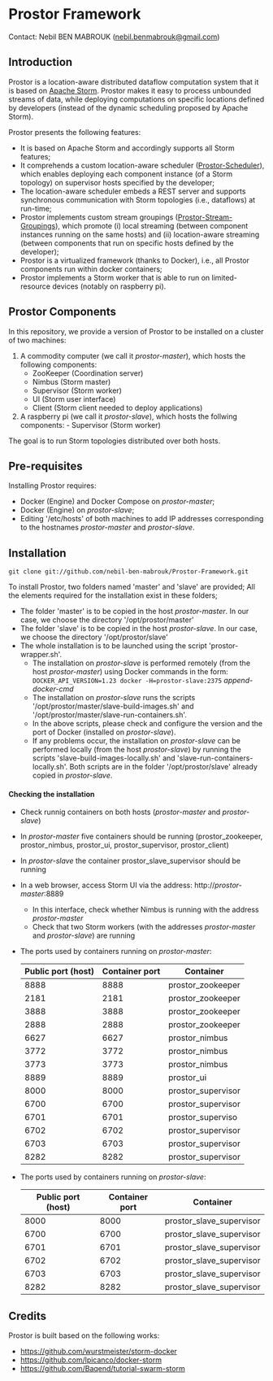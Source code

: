 # Prostor Framework

Contact: Nebil BEN MABROUK (nebil.benmabrouk@gmail.com)

## Introduction

Prostor is a location-aware distributed dataflow computation system that it is based on [Apache Storm](http://storm.apache.org/). Prostor makes it easy to process unbounded streams of data, while deploying computations on specific locations defined by developers (instead of the dynamic scheduling proposed by Apache Storm). 

Prostor presents the following features:

- It is based on Apache Storm and accordingly supports all Storm features;
- It comprehends a custom location-aware scheduler ([Prostor-Scheduler](https://github.com/nebil-ben-mabrouk/Prostor-Scheduler)), which enables deploying each component instance (of a Storm topology) on supervisor hosts specified by the developer;
- The location-aware scheduler embeds a REST server and supports synchronous communication with Storm topologies (i.e., dataflows) at run-time;
- Prostor implements custom stream groupings ([Prostor-Stream-Groupings](https://github.com/nebil-ben-mabrouk/Prostor-Stream-Groupings)), which promote (i) local streaming (between component instances running on the same hosts) and (ii) location-aware streaming (between components that run on specific hosts defined by the developer);
- Prostor is a virtualized framework (thanks to Docker), i.e., all Prostor components run within docker containers;
- Prostor implements a Storm worker that is able to run on limited-resource devices (notably on raspberry pi).

## Prostor Components
In this repository, we provide a version of Prostor to be installed on a cluster of two machines:

1.  A commodity computer (we call it *prostor-master*),  which hosts the following components:
	- ZooKeeper (Coordination server)
	- Nimbus (Storm master)
	- Supervisor (Storm worker)
	- UI (Storm user interface)
	- Client (Storm client needed to deploy applications)
2.   A raspberry pi (we call it *prostor-slave*), which hosts the follwing components:
	- Supervisor (Storm worker)

The goal is to run Storm topologies distributed over both hosts.

## Pre-requisites
Installing Prostor requires:

- Docker (Engine) and Docker Compose on *prostor-master*;
- Docker (Engine) on *prostor-slave*;
- Editing '/etc/hosts' of both machines to add IP addresses corresponding to the hostnames *prostor-master* and *prostor-slave*.

## Installation
```
git clone git://github.com/nebil-ben-mabrouk/Prostor-Framework.git 
```
To install Prostor, two folders named 'master' and 'slave' are provided; All the elements required for the installation exist in these folders;

- The folder 'master' is to be copied in the host *prostor-master*. In our case, we choose the directory '/opt/prostor/master'
- The folder 'slave' is to be copied in the host *prostor-slave*. In our case, we choose the directory '/opt/prostor/slave'
- The whole installation is to be launched using the script 'prostor-wrapper.sh'.
	- The installation on *prostor-slave* is performed remotely (from the host *prostor-master*) using Docker commands in the form: 
	``` DOCKER_API_VERSION=1.23 docker -H=prostor-slave:2375```  *append-docker-cmd*
	- The installation on *prostor-slave*  runs the scripts '/opt/prostor/master/slave-build-images.sh' and '/opt/prostor/master/slave-run-containers.sh'.
	- In the above scripts, please check and configure the version and the port of Docker (installed on *prostor-slave*). 
	- If any problems occur, the installation on *prostor-slave* can be performed locally (from the host *prostor-slave*) by running the scripts 'slave-build-images-locally.sh' and 'slave-run-containers-locally.sh'. Both scripts are in the folder '/opt/prostor/slave' already copied in *prostor-slave*.
	
#### Checking the installation
- Check runnig containers on both hosts (*prostor-master* and *prostor-slave*)
- In *prostor-master* five containers should be running (prostor\_zookeeper, prostor\_nimbus, prostor\_ui, prostor\_supervisor, prostor\_client)
- In *prostor-slave*  the container prostor\_slave\_supervisor should be running
- In a web browser, access Storm UI via the address: http://*prostor-master*:8889
	- In this interface, check whether Nimbus is running with the address *prostor-master*
	- Check that two Storm workers (with the addresses *prostor-master* and *prostor-slave*) are running
- The ports used by containers running on *prostor-master*:

	| Public port (host)      | Container port       | Container           |
	|-------------------------|----------------------| --------------------|
	| 8888                    | 8888                 | prostor_zookeeper   |
	| 2181                    | 2181                 | prostor_zookeeper   |
	| 3888                    | 3888                 | prostor_zookeeper   |
	| 2888                    | 2888                 | prostor_zookeeper   |
	| 6627                    | 6627                 | prostor_nimbus      |
	| 3772                    | 3772                 | prostor_nimbus      |
	| 3773                    | 3773                 | prostor_nimbus      |
	| 8889                    | 8889                 | prostor_ui          |
	| 8000                    | 8000                 | prostor_supervisor  |
	| 6700                    | 6700                 | prostor_supervisor  |
	| 6701                    | 6701                 | prostor_superviso   |
	| 6702                    | 6702                 | prostor_supervisor  |
	| 6703                    | 6703                 | prostor_supervisor  |
	| 8282                    | 8282                 | prostor_supervisor  |
	
- The ports used by containers running on *prostor-slave*:

	|  Public port (host)      | Container port        | Container                      |
	| -------------------------|-----------------------| -------------------------------|
	| 8000                     | 8000                  | prostor\_slave\_supervisor     |
	| 6700                     | 6700                  | prostor\_slave\_supervisor     |
	| 6701                     | 6701                  | prostor\_slave\_supervisor     |
	| 6702                     | 6702                  | prostor\_slave\_supervisor     |
	| 6703                     | 6703                  | prostor\_slave\_supervisor     |
	| 8282                     | 8282                  | prostor\_slave\_supervisor     |


## Credits 

Prostor is built based on the following works:
- https://github.com/wurstmeister/storm-docker
- https://github.com/lpicanco/docker-storm
- https://github.com/Baqend/tutorial-swarm-storm

